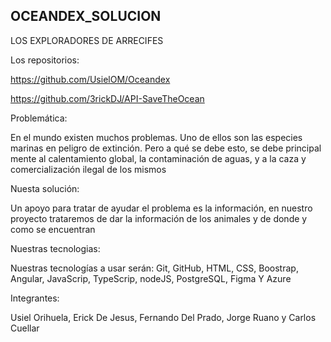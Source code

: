 ## OCEANDEX_SOLUCION


LOS EXPLORADORES DE ARRECIFES


Los repositorios:

https://github.com/UsielOM/Oceandex

https://github.com/3rickDJ/API-SaveTheOcean


Problemática:

En el mundo existen muchos problemas. Uno de ellos son las especies marinas en peligro de extinción. Pero a qué se debe esto, se debe principal mente al calentamiento global, la contaminación de aguas, y a la caza y comercialización ilegal de los mismos 


Nuesta solución:

Un apoyo para tratar de ayudar el problema es la información, en nuestro proyecto trataremos de dar la información de los animales y de donde y como se encuentran


Nuestras tecnologias:

Nuestras tecnologías a usar serán: Git, GitHub, HTML, CSS, Boostrap, Angular, JavaScrip, TypeScrip, nodeJS, PostgreSQL, Figma Y Azure


Integrantes:

Usiel Orihuela, Erick De Jesus, Fernando Del Prado, Jorge Ruano y  Carlos Cuellar

